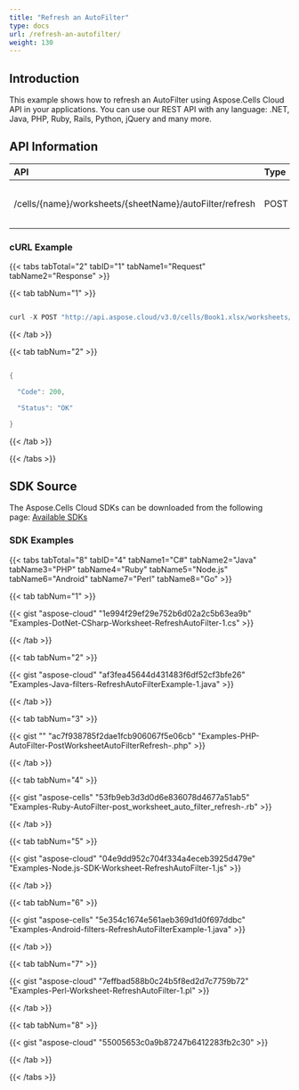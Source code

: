 ```yaml
---
title: "Refresh an AutoFilter"
type: docs
url: /refresh-an-autofilter/
weight: 130
---
```


## **Introduction**
This example shows how to refresh an AutoFilter using Aspose.Cells Cloud API in your applications. You can use our REST API with any language: .NET, Java, PHP, Ruby, Rails, Python, jQuery and many more.
## **API Information**

|**API**|**Type**|**Description**|**Resource Link**|
| :- | :- | :- | :- |
|/cells/{name}/worksheets/{sheetName}/autoFilter/refresh|POST|Refresh auto filters in worksheet|[PostWorksheetAutoFilterRefresh](https://apireference.aspose.cloud/cells/#/AutoFilter/PostWorksheetAutoFilterRefresh)|
### **cURL Example**
{{< tabs tabTotal="2" tabID="1" tabName1="Request" tabName2="Response" >}}

{{< tab tabNum="1" >}}

```java

curl -X POST "http://api.aspose.cloud/v3.0/cells/Book1.xlsx/worksheets/Sheet1/autoFilter/refresh" -H "Content-Type: application/json" -H "Accept: application/json"

```

{{< /tab >}}

{{< tab tabNum="2" >}}

```java

{

  "Code": 200,

  "Status": "OK"

}

```

{{< /tab >}}

{{< /tabs >}}
## **SDK Source**
The Aspose.Cells Cloud SDKs can be downloaded from the following page: [Available SDKs](/cells/available-sdks/)
### **SDK Examples**
{{< tabs tabTotal="8" tabID="4" tabName1="C#" tabName2="Java" tabName3="PHP" tabName4="Ruby" tabName5="Node.js" tabName6="Android" tabName7="Perl" tabName8="Go" >}}

{{< tab tabNum="1" >}}

{{< gist "aspose-cloud" "1e994f29ef29e752b6d02a2c5b63ea9b" "Examples-DotNet-CSharp-Worksheet-RefreshAutoFilter-1.cs" >}}

{{< /tab >}}

{{< tab tabNum="2" >}}

{{< gist "aspose-cloud" "af3fea45644d431483f6df52cf3bfe26" "Examples-Java-filters-RefreshAutoFilterExample-1.java" >}}

{{< /tab >}}

{{< tab tabNum="3" >}}

{{< gist "" "ac7f938785f2dae1fcb906067f5e06cb" "Examples-PHP-AutoFilter-PostWorksheetAutoFilterRefresh-.php" >}}

{{< /tab >}}

{{< tab tabNum="4" >}}

{{< gist "aspose-cells" "53fb9eb3d3d0d6e836078d4677a51ab5" "Examples-Ruby-AutoFilter-post_worksheet_auto_filter_refresh-.rb" >}}

{{< /tab >}}

{{< tab tabNum="5" >}}

{{< gist "aspose-cloud" "04e9dd952c704f334a4eceb3925d479e" "Examples-Node.js-SDK-Worksheet-RefreshAutoFilter-1.js" >}}

{{< /tab >}}

{{< tab tabNum="6" >}}

{{< gist "aspose-cells" "5e354c1674e561aeb369d1d0f697ddbc" "Examples-Android-filters-RefreshAutoFilterExample-1.java" >}}



{{< /tab >}}

{{< tab tabNum="7" >}}

{{< gist "aspose-cloud" "7effbad588b0c24b5f8ed2d7c7759b72" "Examples-Perl-Worksheet-RefreshAutoFilter-1.pl" >}}

{{< /tab >}}

{{< tab tabNum="8" >}}

{{< gist "aspose-cloud" "55005653c0a9b87247b6412283fb2c30" >}}

{{< /tab >}}

{{< /tabs >}}
